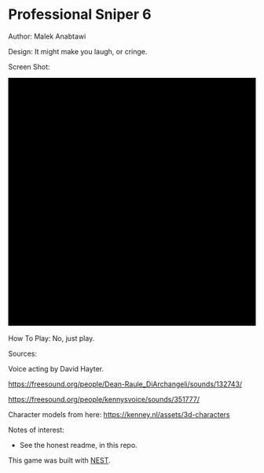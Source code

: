 # Professional Sniper 6

Author: Malek Anabtawi

Design: It might make you laugh, or cringe.

Screen Shot:

![Screen Shot](pic.png)

How To Play: No, just play.

Sources:

Voice acting by David Hayter.

https://freesound.org/people/Dean-Raule_DiArchangeli/sounds/132743/

https://freesound.org/people/kennysvoice/sounds/351777/

Character models from here: https://kenney.nl/assets/3d-characters

Notes of interest:

- See the honest readme, in this repo.

This game was built with [NEST](NEST.md).
